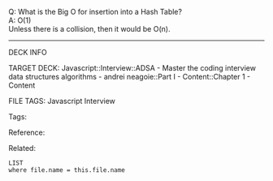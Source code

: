 Q: What is the Big O for insertion into a Hash Table?  
A: O(1)  
Unless there is a collision, then it would be O(n).
<!--ID: 1690032123958-->

---

DECK INFO

TARGET DECK: Javascript::Interview::ADSA - Master the coding interview data structures algorithms - andrei neagoie::Part I - Content::Chapter 1 - Content

FILE TAGS: Javascript Interview

Tags:

Reference:

Related:

```dataview
LIST
where file.name = this.file.name
```
